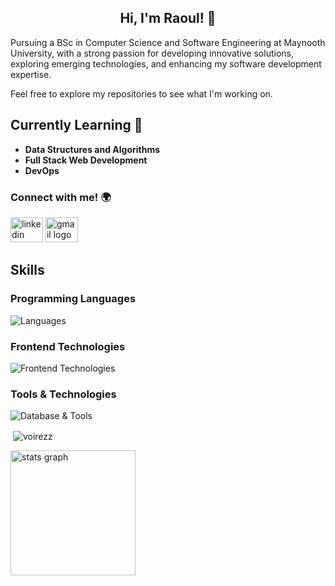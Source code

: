 <h2 align="center">Hi, I'm Raoul! 👋</h2>
<p>Pursuing a BSc in Computer Science and Software Engineering at Maynooth University, with a strong passion for developing innovative solutions, exploring emerging technologies, and enhancing my software development expertise.</p> 
 
<p>Feel free to explore my repositories to see what I'm working on.</p> 

<h2>Currently Learning 🌱 </h2>
<ul>
 <li><strong> Data Structures and Algorithms</strong> </li>
 <li><strong> Full Stack Web Development</strong> </li>
 <li><strong> DevOps</strong> </li>
</ul>


<h3 align="left">Connect with me! 🌍</h3>

<div align="left">
  <img src="https://raw.githubusercontent.com/maurodesouza/profile-readme-generator/master/src/assets/icons/social/linkedin/default.svg" width="52" height="40" alt="linkedin logo"  />
  <img src="https://raw.githubusercontent.com/maurodesouza/profile-readme-generator/master/src/assets/icons/social/gmail/default.svg" width="52" height="40" alt="gmail logo"  />
</div>

<h2>Skills</h2> 

<h3 align="left">Programming Languages</h3>

![Languages](https://skillicons.dev/icons?i=java,python,typescript)

<h3 align="left">Frontend Technologies</h3>
   
![Frontend Technologies](https://skillicons.dev/icons?i=html,css,react)


<h3 align="left">Tools & Technologies</h3>

![Database & Tools](https://skillicons.dev/icons?i=aws,nodejs,express,git,github,idea,vscode)

<p>&nbsp;<img align="center" src="https://github-readme-stats.vercel.app/api?username=voirezz&show_icons=true&locale=en" alt="voirezz" /></p>

<div align="left">
  <img src="https://github-readme-stats.vercel.app/api?username=Voirezz&hide_title=false&hide_rank=false&show_icons=true&include_all_commits=true&count_private=true&disable_animations=false&theme=rose_pine&locale=en&hide_border=false&order=1" height="200" alt="stats graph"/>
</div>



